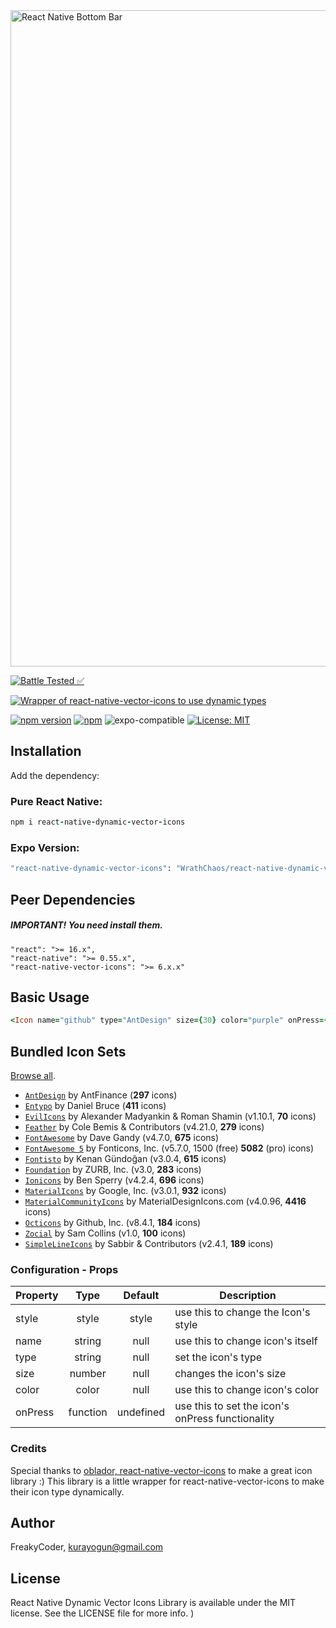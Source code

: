 <img alt="React Native Bottom Bar" src="https://github.com/WrathChaos/react-native-dynamic-vector-icons/blob/master/assets/logo.png" width="1050"/>

[![Battle Tested ✅](https://img.shields.io/badge/-Battle--Tested%20%E2%9C%85-03666e?style=for-the-badge)](https://github.com/WrathChaos/react-native-dynamic-vector-icons)

[![Wrapper of react-native-vector-icons to use dynamic types](https://img.shields.io/badge/-Wrapper%20of%20react--native--vector--icons%20to%20use%20dynamic%20types-lightgrey?style=for-the-badge)](https://github.com/WrathChaos/react-native-dynamic-vector-icons)

[![npm version](https://img.shields.io/npm/v/react-native-dynamic-vector-icons.svg?style=for-the-badge)](https://www.npmjs.com/package/react-native-dynamic-vector-icons)
[![npm](https://img.shields.io/npm/dt/react-native-dynamic-vector-icons.svg?style=for-the-badge)](https://www.npmjs.com/package/react-native-dynamic-vector-icons)
![expo-compatible](https://img.shields.io/badge/Expo-compatible-9cf.svg?style=for-the-badge)
[![License: MIT](https://img.shields.io/badge/License-MIT-green.svg?style=for-the-badge)](https://opensource.org/licenses/MIT)

## Installation

Add the dependency:

### Pure React Native:

```ruby
npm i react-native-dynamic-vector-icons
```

### Expo Version:

```ruby
"react-native-dynamic-vector-icons": "WrathChaos/react-native-dynamic-vector-icons#expo"
```

## Peer Dependencies

##### IMPORTANT! You need install them.

```
"react": ">= 16.x",
"react-native": ">= 0.55.x",
"react-native-vector-icons": ">= 6.x.x"
```

## Basic Usage

```ruby
<Icon name="github" type="AntDesign" size={30} color="purple" onPress={() => {}} />
```

## Bundled Icon Sets

[Browse all](https://oblador.github.io/react-native-vector-icons/).

- [`AntDesign`](https://ant.design/) by AntFinance (**297** icons)
- [`Entypo`](http://entypo.com) by Daniel Bruce (**411** icons)
- [`EvilIcons`](http://evil-icons.io) by Alexander Madyankin & Roman Shamin (v1.10.1, **70** icons)
- [`Feather`](http://feathericons.com) by Cole Bemis & Contributors (v4.21.0, **279** icons)
- [`FontAwesome`](http://fortawesome.github.io/Font-Awesome/icons/) by Dave Gandy (v4.7.0, **675** icons)
- [`FontAwesome 5`](https://fontawesome.com) by Fonticons, Inc. (v5.7.0, 1500 (free) **5082** (pro) icons)
- [`Fontisto`](https://github.com/kenangundogan/fontisto) by Kenan Gündoğan (v3.0.4, **615** icons)
- [`Foundation`](http://zurb.com/playground/foundation-icon-fonts-3) by ZURB, Inc. (v3.0, **283** icons)
- [`Ionicons`](https://ionicons.com/) by Ben Sperry (v4.2.4, **696** icons)
- [`MaterialIcons`](https://www.google.com/design/icons/) by Google, Inc. (v3.0.1, **932** icons)
- [`MaterialCommunityIcons`](https://materialdesignicons.com/) by MaterialDesignIcons.com (v4.0.96, **4416** icons)
- [`Octicons`](http://octicons.github.com) by Github, Inc. (v8.4.1, **184** icons)
- [`Zocial`](http://zocial.smcllns.com/) by Sam Collins (v1.0, **100** icons)
- [`SimpleLineIcons`](https://simplelineicons.github.io/) by Sabbir & Contributors (v2.4.1, **189** icons)

### Configuration - Props

| Property |   Type   |  Default  | Description                                      |
| -------- | :------: | :-------: | ------------------------------------------------ |
| style    |  style   |   style   | use this to change the Icon's style              |
| name     |  string  |   null    | use this to change icon's itself                 |
| type     |  string  |   null    | set the icon's type                              |
| size     |  number  |   null    | changes the icon's size                          |
| color    |  color   |   null    | use this to change icon's color                  |
| onPress  | function | undefined | use this to set the icon's onPress functionality |

### Credits

Special thanks to [oblador, react-native-vector-icons](https://github.com/oblador/react-native-vector-icons) to make a great icon library :) This library is a little wrapper for react-native-vector-icons to make their icon type dynamically.

## Author

FreakyCoder, kurayogun@gmail.com

## License

React Native Dynamic Vector Icons Library is available under the MIT license. See the LICENSE file for more info.
)
